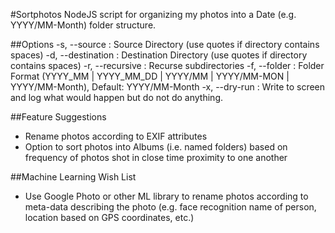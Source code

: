 #Sortphotos
NodeJS script for organizing my photos into a Date (e.g. YYYY/MM-Month) folder structure.

##Options
-s, --source <source> : Source Directory (use quotes if directory contains spaces)
-d, --destination <destination> : Destination Directory (use quotes if directory contains spaces)
-r, --recursive : Recurse subdirectories
-f, --folder <format> : Folder Format (YYYY_MM | YYYY_MM_DD | YYYY/MM | YYYY/MM-MON | YYYY/MM-Month), Default: YYYY/MM-Month
-x, --dry-run : Write to screen and log what would happen but do not do anything.

##Feature Suggestions
* Rename photos according to EXIF attributes
* Option to sort photos into Albums (i.e. named folders) based on frequency of photos shot in close time proximity to one another

##Machine Learning Wish List
* Use Google Photo or other ML library to rename photos according to meta-data describing the photo (e.g. face recognition name of person, location based on GPS coordinates, etc.)
